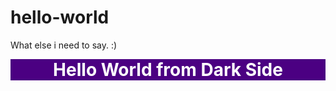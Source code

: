 # hello-world
What else i need to say. :)
<h1 style="margin:0;width:100%;text-align:center;background-color:indigo;color:white">Hello World from Dark Side</h1>
